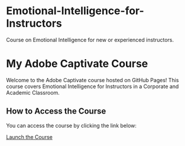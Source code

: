 # Emotional-Intelligence-for-Instructors
Course on Emotional Intelligence for new or experienced instructors.
# My Adobe Captivate Course

Welcome to the Adobe Captivate course hosted on GitHub Pages! This course covers Emotional Intelligence for Instructors in a Corporate and Academic Classroom.

## How to Access the Course

You can access the course by clicking the link below:

[Launch the Course](https://github.com/jhigg55/Emotional-Intelligence-for-Instructors/blob/90d0d60d14524e37a20e11571610b8292832db0c/index.html)
